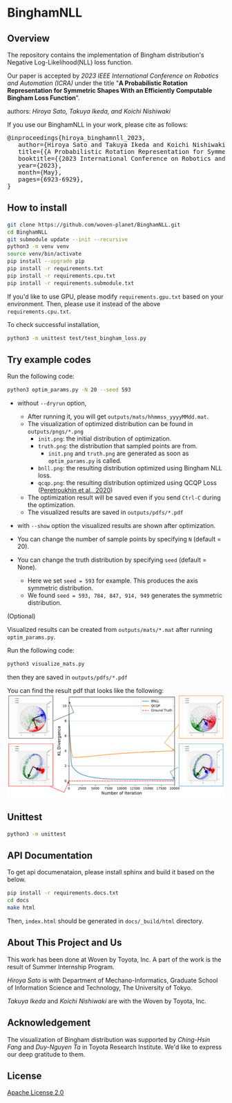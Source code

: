 # BinghamNLL

## Overview

The repository contains the implementation of Bingham distribution's Negative Log-Likelihood(NLL) loss function.

Our paper is accepted by *2023 IEEE International Conference on Robotics and Automation (ICRA)* under the title "**A Probabilistic Rotation Representation for Symmetric Shapes With an Efficiently Computable Bingham Loss Function**".

authors: *Hiroya Sato, Takuya Ikeda, and Koichi Nishiwaki*

If you use our BinghamNLL in your work, please cite as follows:
<pre>
@inproceedings{hiroya_binghamnll_2023,
   author={Hiroya Sato and Takuya Ikeda and Koichi Nishiwaki},
   title={{A Probabilistic Rotation Representation for Symmetric Shapes With an Efficiently Computable Bingham Loss Function}},
   booktitle={{2023 International Conference on Robotics and Automation (ICRA)}},
   year={2023},
   month={May},
   pages={6923-6929},
}
</pre>

## How to install

```bash
git clone https://github.com/woven-planet/BinghamNLL.git
cd BinghamNLL
git submodule update --init --recursive
python3 -m venv venv
source venv/bin/activate
pip install --upgrade pip
pip install -r requirements.txt
pip install -r requirements.cpu.txt
pip install -r requirements.submodule.txt
```

If you'd like to use GPU, please modify `requirements.gpu.txt` based on your environment.
Then, please use it instead of the above `requirements.cpu.txt`.

To check successful installation,
```bash
python3 -m unittest test/test_bingham_loss.py
```

## Try example codes
Run the following code:
```bash
python3 optim_params.py -N 20 --seed 593
```
- without `--dryrun` option,
  - After running it, you will get `outputs/mats/hhmmss_yyyyMMdd.mat`.
  - The visualization of optimized distribution can be found in `outputs/pngs/*.png`
    - `init.png`: the initial distribution of optimization.
    - `truth.png`: the distribution that sampled points are from.
      - `init.png` and `truth.png` are generated as soon as `optim_params.py` is called.
    - `bnll.png`: the resulting distribution optimized using Bingham NLL loss.
    - `qcqp.png`: the resulting distribution optimized using QCQP Loss ([Peretroukhin et al., 2020](https://github.com/utiasSTARS/bingham-rotation-learning))
  - The optimization result will be saved even if you send `Ctrl-C` during the optimization.
  - The visualized results are saved in `outputs/pdfs/*.pdf`

- with `--show` option the visualized results are shown after optimization.

- You can change the number of sample points by specifying `N` (default = 20).
- You can change the truth distribution by specifying `seed` (default = None).
  - Here we set `seed = 593` for example. This produces the axis symmetric distribution.
  - We found `seed = 593, 784, 847, 914, 949` generates the symmetric distribution.

(Optional)

Visualized results can be created from `outputs/mats/*.mat` after running `optim_params.py`.

Run the following code:
```bash
python3 visualize_mats.py
```
then they are saved in `outputs/pdfs/*.pdf`

You can find the result pdf that looks like the following:
![Example of a generated visualization image](outputs/sample/vis_sample_axissym.png)


## Unittest

```bash
python3 -m unittest
```


## API Documentation

To get api documenataion, please install sphinx and build it based on the below.

```bash
pip install -r requirements.docs.txt
cd docs
make html
```
Then, `index.html` should be generated in `docs/_build/html` directory.


## About This Project and Us

This work has been done at Woven by Toyota, Inc.
A part of the work is the result of Summer Internship Program.

*Hiroya Sato* is with Department of Mechano-Informatics, Graduate School of Information Science and Technology, The University of Tokyo.

*Takuya Ikeda* and *Koichi Nishiwaki* are with the Woven by Toyota, Inc.

## Acknowledgement

The visualization of Bingham distribution was supported by *Ching-Hsin Fang* and *Duy-Nguyen Ta* in Toyota Research Institute. We'd like to express our deep gratitude to them.


## License
[Apache License 2.0](LICENSE)
